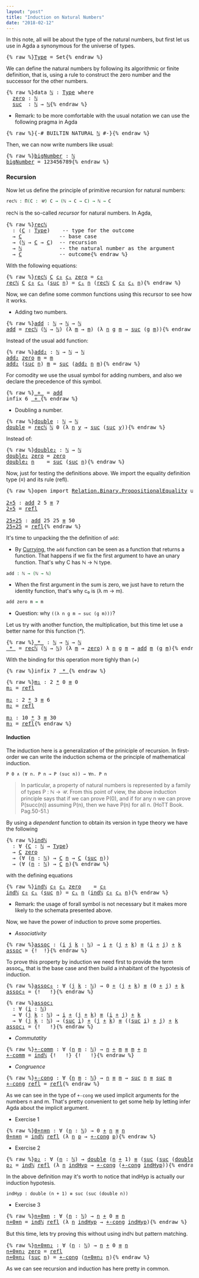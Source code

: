 ```yaml
---
layout: "post"
title: "Induction on Natural Numbers"
date: "2018-02-12"
---
```


In this note, all will be about the type of the natural numbers, but
first let us use in Agda a synonymous for the universe of types.

<pre class="Agda">{% raw %}<a id="Type" href="{% endraw %}{% link _posts/2018-02-12-induction-on-natural-numbers.md %}{% raw %}#Type" class="Function">Type</a> <a id="235" class="Symbol">=</a> <a id="237" class="PrimitiveType">Set</a>{% endraw %}</pre>

We can define the natural numbers by following its algorithmic or finite
definition, that is, using a rule to construct the zero number and the successor
for the other numbers.

<pre class="Agda">{% raw %}<a id="444" class="Keyword">data</a> <a id="ℕ" href="{% endraw %}{% link _posts/2018-02-12-induction-on-natural-numbers.md %}{% raw %}#%E2%84%95" class="Datatype">ℕ</a> <a id="451" class="Symbol">:</a> <a id="453" href="{% endraw %}{% link _posts/2018-02-12-induction-on-natural-numbers.md %}{% raw %}#Type" class="Function">Type</a> <a id="458" class="Keyword">where</a>
  <a id="ℕ.zero" href="{% endraw %}{% link _posts/2018-02-12-induction-on-natural-numbers.md %}{% raw %}#%E2%84%95.zero" class="InductiveConstructor">zero</a> <a id="471" class="Symbol">:</a> <a id="473" href="{% endraw %}{% link _posts/2018-02-12-induction-on-natural-numbers.md %}{% raw %}#%E2%84%95" class="Datatype">ℕ</a>
  <a id="ℕ.suc" href="{% endraw %}{% link _posts/2018-02-12-induction-on-natural-numbers.md %}{% raw %}#%E2%84%95.suc" class="InductiveConstructor">suc</a>  <a id="482" class="Symbol">:</a> <a id="484" href="{% endraw %}{% link _posts/2018-02-12-induction-on-natural-numbers.md %}{% raw %}#%E2%84%95" class="Datatype">ℕ</a> <a id="486" class="Symbol">→</a> <a id="488" href="{% endraw %}{% link _posts/2018-02-12-induction-on-natural-numbers.md %}{% raw %}#%E2%84%95" class="Datatype">ℕ</a>{% endraw %}</pre>

* Remark: to be more comfortable with the usual notation we can use the following
pragma in Agda

<pre class="Agda">{% raw %}<a id="613" class="Symbol">{-#</a> <a id="617" class="Keyword">BUILTIN</a> NATURAL <a id="633" href="{% endraw %}{% link _posts/2018-02-12-induction-on-natural-numbers.md %}{% raw %}#%E2%84%95" class="Datatype">ℕ</a> <a id="635" class="Symbol">#-}</a>{% endraw %}</pre>

Then, we can now write numbers like usual:

<pre class="Agda">{% raw %}<a id="bigNumber" href="{% endraw %}{% link _posts/2018-02-12-induction-on-natural-numbers.md %}{% raw %}#bigNumber" class="Function">bigNumber</a> <a id="718" class="Symbol">:</a> <a id="720" href="{% endraw %}{% link _posts/2018-02-12-induction-on-natural-numbers.md %}{% raw %}#%E2%84%95" class="Datatype">ℕ</a>
<a id="722" href="{% endraw %}{% link _posts/2018-02-12-induction-on-natural-numbers.md %}{% raw %}#bigNumber" class="Function">bigNumber</a> <a id="732" class="Symbol">=</a> <a id="734" class="Number">123456789</a>{% endraw %}</pre>

### Recursion

Now let us define the principle of primitive recursion for natural numbers:

```agda
recℕ : Π(C : 𝒰) C → (ℕ → C → C) → ℕ → C
```
recℕ is the so-called *recursor* for natural numbers. In Agda,

<pre class="Agda">{% raw %}<a id="recℕ" href="{% endraw %}{% link _posts/2018-02-12-induction-on-natural-numbers.md %}{% raw %}#rec%E2%84%95" class="Function">recℕ</a>
  <a id="984" class="Symbol">:</a> <a id="986" class="Symbol">(</a><a id="987" href="{% endraw %}{% link _posts/2018-02-12-induction-on-natural-numbers.md %}{% raw %}#987" class="Bound">C</a> <a id="989" class="Symbol">:</a> <a id="991" href="{% endraw %}{% link _posts/2018-02-12-induction-on-natural-numbers.md %}{% raw %}#Type" class="Function">Type</a><a id="995" class="Symbol">)</a>    <a id="1000" class="Comment">-- type for the outcome</a>
  <a id="1026" class="Symbol">→</a> <a id="1028" href="{% endraw %}{% link _posts/2018-02-12-induction-on-natural-numbers.md %}{% raw %}#987" class="Bound">C</a>            <a id="1041" class="Comment">-- base case</a>
  <a id="1056" class="Symbol">→</a> <a id="1058" class="Symbol">(</a><a id="1059" href="{% endraw %}{% link _posts/2018-02-12-induction-on-natural-numbers.md %}{% raw %}#%E2%84%95" class="Datatype">ℕ</a> <a id="1061" class="Symbol">→</a> <a id="1063" href="{% endraw %}{% link _posts/2018-02-12-induction-on-natural-numbers.md %}{% raw %}#987" class="Bound">C</a> <a id="1065" class="Symbol">→</a> <a id="1067" href="{% endraw %}{% link _posts/2018-02-12-induction-on-natural-numbers.md %}{% raw %}#987" class="Bound">C</a><a id="1068" class="Symbol">)</a>  <a id="1071" class="Comment">-- recursion</a>
  <a id="1086" class="Symbol">→</a> <a id="1088" href="{% endraw %}{% link _posts/2018-02-12-induction-on-natural-numbers.md %}{% raw %}#%E2%84%95" class="Datatype">ℕ</a>            <a id="1101" class="Comment">-- the natural number as the argument</a>
  <a id="1141" class="Symbol">→</a> <a id="1143" href="{% endraw %}{% link _posts/2018-02-12-induction-on-natural-numbers.md %}{% raw %}#987" class="Bound">C</a>            <a id="1156" class="Comment">-- outcome</a>{% endraw %}</pre>

With the following equations:

<pre class="Agda">{% raw %}<a id="1223" href="{% endraw %}{% link _posts/2018-02-12-induction-on-natural-numbers.md %}{% raw %}#rec%E2%84%95" class="Function">recℕ</a> <a id="1228" href="{% endraw %}{% link _posts/2018-02-12-induction-on-natural-numbers.md %}{% raw %}#1228" class="Bound">C</a> <a id="1230" href="{% endraw %}{% link _posts/2018-02-12-induction-on-natural-numbers.md %}{% raw %}#1230" class="Bound">c₀</a> <a id="1233" href="{% endraw %}{% link _posts/2018-02-12-induction-on-natural-numbers.md %}{% raw %}#1233" class="Bound">cₛ</a> <a id="1236" href="{% endraw %}{% link _posts/2018-02-12-induction-on-natural-numbers.md %}{% raw %}#%E2%84%95.zero" class="InductiveConstructor">zero</a> <a id="1241" class="Symbol">=</a> <a id="1243" href="{% endraw %}{% link _posts/2018-02-12-induction-on-natural-numbers.md %}{% raw %}#1230" class="Bound">c₀</a>
<a id="1246" href="{% endraw %}{% link _posts/2018-02-12-induction-on-natural-numbers.md %}{% raw %}#rec%E2%84%95" class="Function">recℕ</a> <a id="1251" href="{% endraw %}{% link _posts/2018-02-12-induction-on-natural-numbers.md %}{% raw %}#1251" class="Bound">C</a> <a id="1253" href="{% endraw %}{% link _posts/2018-02-12-induction-on-natural-numbers.md %}{% raw %}#1253" class="Bound">c₀</a> <a id="1256" href="{% endraw %}{% link _posts/2018-02-12-induction-on-natural-numbers.md %}{% raw %}#1256" class="Bound">cₛ</a> <a id="1259" class="Symbol">(</a><a id="1260" href="{% endraw %}{% link _posts/2018-02-12-induction-on-natural-numbers.md %}{% raw %}#%E2%84%95.suc" class="InductiveConstructor">suc</a> <a id="1264" href="{% endraw %}{% link _posts/2018-02-12-induction-on-natural-numbers.md %}{% raw %}#1264" class="Bound">n</a><a id="1265" class="Symbol">)</a> <a id="1267" class="Symbol">=</a> <a id="1269" href="{% endraw %}{% link _posts/2018-02-12-induction-on-natural-numbers.md %}{% raw %}#1256" class="Bound">cₛ</a> <a id="1272" href="{% endraw %}{% link _posts/2018-02-12-induction-on-natural-numbers.md %}{% raw %}#1264" class="Bound">n</a> <a id="1274" class="Symbol">(</a><a id="1275" href="{% endraw %}{% link _posts/2018-02-12-induction-on-natural-numbers.md %}{% raw %}#rec%E2%84%95" class="Function">recℕ</a> <a id="1280" href="{% endraw %}{% link _posts/2018-02-12-induction-on-natural-numbers.md %}{% raw %}#1251" class="Bound">C</a> <a id="1282" href="{% endraw %}{% link _posts/2018-02-12-induction-on-natural-numbers.md %}{% raw %}#1253" class="Bound">c₀</a> <a id="1285" href="{% endraw %}{% link _posts/2018-02-12-induction-on-natural-numbers.md %}{% raw %}#1256" class="Bound">cₛ</a> <a id="1288" href="{% endraw %}{% link _posts/2018-02-12-induction-on-natural-numbers.md %}{% raw %}#1264" class="Bound">n</a><a id="1289" class="Symbol">)</a>{% endraw %}</pre>

Now, we can define some common functions using this recursor to see how it works.

+ Adding two numbers.

<pre class="Agda">{% raw %}<a id="add" href="{% endraw %}{% link _posts/2018-02-12-induction-on-natural-numbers.md %}{% raw %}#add" class="Function">add</a> <a id="1426" class="Symbol">:</a> <a id="1428" href="{% endraw %}{% link _posts/2018-02-12-induction-on-natural-numbers.md %}{% raw %}#%E2%84%95" class="Datatype">ℕ</a> <a id="1430" class="Symbol">→</a> <a id="1432" href="{% endraw %}{% link _posts/2018-02-12-induction-on-natural-numbers.md %}{% raw %}#%E2%84%95" class="Datatype">ℕ</a> <a id="1434" class="Symbol">→</a> <a id="1436" href="{% endraw %}{% link _posts/2018-02-12-induction-on-natural-numbers.md %}{% raw %}#%E2%84%95" class="Datatype">ℕ</a>
<a id="1438" href="{% endraw %}{% link _posts/2018-02-12-induction-on-natural-numbers.md %}{% raw %}#add" class="Function">add</a> <a id="1442" class="Symbol">=</a> <a id="1444" href="{% endraw %}{% link _posts/2018-02-12-induction-on-natural-numbers.md %}{% raw %}#rec%E2%84%95" class="Function">recℕ</a> <a id="1449" class="Symbol">(</a><a id="1450" href="{% endraw %}{% link _posts/2018-02-12-induction-on-natural-numbers.md %}{% raw %}#%E2%84%95" class="Datatype">ℕ</a> <a id="1452" class="Symbol">→</a> <a id="1454" href="{% endraw %}{% link _posts/2018-02-12-induction-on-natural-numbers.md %}{% raw %}#%E2%84%95" class="Datatype">ℕ</a><a id="1455" class="Symbol">)</a> <a id="1457" class="Symbol">(λ</a> <a id="1460" href="{% endraw %}{% link _posts/2018-02-12-induction-on-natural-numbers.md %}{% raw %}#1460" class="Bound">m</a> <a id="1462" class="Symbol">→</a> <a id="1464" href="{% endraw %}{% link _posts/2018-02-12-induction-on-natural-numbers.md %}{% raw %}#1460" class="Bound">m</a><a id="1465" class="Symbol">)</a> <a id="1467" class="Symbol">(λ</a> <a id="1470" href="{% endraw %}{% link _posts/2018-02-12-induction-on-natural-numbers.md %}{% raw %}#1470" class="Bound">n</a> <a id="1472" href="{% endraw %}{% link _posts/2018-02-12-induction-on-natural-numbers.md %}{% raw %}#1472" class="Bound">g</a> <a id="1474" href="{% endraw %}{% link _posts/2018-02-12-induction-on-natural-numbers.md %}{% raw %}#1474" class="Bound">m</a> <a id="1476" class="Symbol">→</a> <a id="1478" href="{% endraw %}{% link _posts/2018-02-12-induction-on-natural-numbers.md %}{% raw %}#%E2%84%95.suc" class="InductiveConstructor">suc</a> <a id="1482" class="Symbol">(</a><a id="1483" href="{% endraw %}{% link _posts/2018-02-12-induction-on-natural-numbers.md %}{% raw %}#1472" class="Bound">g</a> <a id="1485" href="{% endraw %}{% link _posts/2018-02-12-induction-on-natural-numbers.md %}{% raw %}#1474" class="Bound">m</a><a id="1486" class="Symbol">))</a>{% endraw %}</pre>

Instead of the usual add function:

<pre class="Agda">{% raw %}<a id="add₂" href="{% endraw %}{% link _posts/2018-02-12-induction-on-natural-numbers.md %}{% raw %}#add%E2%82%82" class="Function">add₂</a> <a id="1555" class="Symbol">:</a> <a id="1557" href="{% endraw %}{% link _posts/2018-02-12-induction-on-natural-numbers.md %}{% raw %}#%E2%84%95" class="Datatype">ℕ</a> <a id="1559" class="Symbol">→</a> <a id="1561" href="{% endraw %}{% link _posts/2018-02-12-induction-on-natural-numbers.md %}{% raw %}#%E2%84%95" class="Datatype">ℕ</a> <a id="1563" class="Symbol">→</a> <a id="1565" href="{% endraw %}{% link _posts/2018-02-12-induction-on-natural-numbers.md %}{% raw %}#%E2%84%95" class="Datatype">ℕ</a>
<a id="1567" href="{% endraw %}{% link _posts/2018-02-12-induction-on-natural-numbers.md %}{% raw %}#add%E2%82%82" class="Function">add₂</a> <a id="1572" href="{% endraw %}{% link _posts/2018-02-12-induction-on-natural-numbers.md %}{% raw %}#%E2%84%95.zero" class="InductiveConstructor">zero</a> <a id="1577" href="{% endraw %}{% link _posts/2018-02-12-induction-on-natural-numbers.md %}{% raw %}#1577" class="Bound">m</a> <a id="1579" class="Symbol">=</a> <a id="1581" href="{% endraw %}{% link _posts/2018-02-12-induction-on-natural-numbers.md %}{% raw %}#1577" class="Bound">m</a>
<a id="1583" href="{% endraw %}{% link _posts/2018-02-12-induction-on-natural-numbers.md %}{% raw %}#add%E2%82%82" class="Function">add₂</a> <a id="1588" class="Symbol">(</a><a id="1589" href="{% endraw %}{% link _posts/2018-02-12-induction-on-natural-numbers.md %}{% raw %}#%E2%84%95.suc" class="InductiveConstructor">suc</a> <a id="1593" href="{% endraw %}{% link _posts/2018-02-12-induction-on-natural-numbers.md %}{% raw %}#1593" class="Bound">n</a><a id="1594" class="Symbol">)</a> <a id="1596" href="{% endraw %}{% link _posts/2018-02-12-induction-on-natural-numbers.md %}{% raw %}#1596" class="Bound">m</a> <a id="1598" class="Symbol">=</a> <a id="1600" href="{% endraw %}{% link _posts/2018-02-12-induction-on-natural-numbers.md %}{% raw %}#%E2%84%95.suc" class="InductiveConstructor">suc</a> <a id="1604" class="Symbol">(</a><a id="1605" href="{% endraw %}{% link _posts/2018-02-12-induction-on-natural-numbers.md %}{% raw %}#add%E2%82%82" class="Function">add₂</a> <a id="1610" href="{% endraw %}{% link _posts/2018-02-12-induction-on-natural-numbers.md %}{% raw %}#1593" class="Bound">n</a> <a id="1612" href="{% endraw %}{% link _posts/2018-02-12-induction-on-natural-numbers.md %}{% raw %}#1596" class="Bound">m</a><a id="1613" class="Symbol">)</a>{% endraw %}</pre>

For comodity we use the usual symbol for adding numbers,
and also we declare the precedence of this symbol.

<pre class="Agda">{% raw %}<a id="_+_" href="{% endraw %}{% link _posts/2018-02-12-induction-on-natural-numbers.md %}{% raw %}#_%2B_" class="Function Operator">_+_</a> <a id="1753" class="Symbol">=</a> <a id="1755" href="{% endraw %}{% link _posts/2018-02-12-induction-on-natural-numbers.md %}{% raw %}#add" class="Function">add</a>
<a id="1759" class="Keyword">infix</a> <a id="1765" class="Number">6</a> <a id="1767" href="{% endraw %}{% link _posts/2018-02-12-induction-on-natural-numbers.md %}{% raw %}#_%2B_" class="Function Operator">_+_</a>{% endraw %}</pre>

+ Doubling a number.

<pre class="Agda">{% raw %}<a id="double" href="{% endraw %}{% link _posts/2018-02-12-induction-on-natural-numbers.md %}{% raw %}#double" class="Function">double</a> <a id="1825" class="Symbol">:</a> <a id="1827" href="{% endraw %}{% link _posts/2018-02-12-induction-on-natural-numbers.md %}{% raw %}#%E2%84%95" class="Datatype">ℕ</a> <a id="1829" class="Symbol">→</a> <a id="1831" href="{% endraw %}{% link _posts/2018-02-12-induction-on-natural-numbers.md %}{% raw %}#%E2%84%95" class="Datatype">ℕ</a>
<a id="1833" href="{% endraw %}{% link _posts/2018-02-12-induction-on-natural-numbers.md %}{% raw %}#double" class="Function">double</a> <a id="1840" class="Symbol">=</a> <a id="1842" href="{% endraw %}{% link _posts/2018-02-12-induction-on-natural-numbers.md %}{% raw %}#rec%E2%84%95" class="Function">recℕ</a> <a id="1847" href="{% endraw %}{% link _posts/2018-02-12-induction-on-natural-numbers.md %}{% raw %}#%E2%84%95" class="Datatype">ℕ</a> <a id="1849" class="Number">0</a> <a id="1851" class="Symbol">(λ</a> <a id="1854" href="{% endraw %}{% link _posts/2018-02-12-induction-on-natural-numbers.md %}{% raw %}#1854" class="Bound">n</a> <a id="1856" href="{% endraw %}{% link _posts/2018-02-12-induction-on-natural-numbers.md %}{% raw %}#1856" class="Bound">y</a> <a id="1858" class="Symbol">→</a> <a id="1860" href="{% endraw %}{% link _posts/2018-02-12-induction-on-natural-numbers.md %}{% raw %}#%E2%84%95.suc" class="InductiveConstructor">suc</a> <a id="1864" class="Symbol">(</a><a id="1865" href="{% endraw %}{% link _posts/2018-02-12-induction-on-natural-numbers.md %}{% raw %}#%E2%84%95.suc" class="InductiveConstructor">suc</a> <a id="1869" href="{% endraw %}{% link _posts/2018-02-12-induction-on-natural-numbers.md %}{% raw %}#1856" class="Bound">y</a><a id="1870" class="Symbol">))</a>{% endraw %}</pre>

Instead of:

<pre class="Agda">{% raw %}<a id="double₂" href="{% endraw %}{% link _posts/2018-02-12-induction-on-natural-numbers.md %}{% raw %}#double%E2%82%82" class="Function">double₂</a> <a id="1919" class="Symbol">:</a> <a id="1921" href="{% endraw %}{% link _posts/2018-02-12-induction-on-natural-numbers.md %}{% raw %}#%E2%84%95" class="Datatype">ℕ</a> <a id="1923" class="Symbol">→</a> <a id="1925" href="{% endraw %}{% link _posts/2018-02-12-induction-on-natural-numbers.md %}{% raw %}#%E2%84%95" class="Datatype">ℕ</a>
<a id="1927" href="{% endraw %}{% link _posts/2018-02-12-induction-on-natural-numbers.md %}{% raw %}#double%E2%82%82" class="Function">double₂</a> <a id="1935" href="{% endraw %}{% link _posts/2018-02-12-induction-on-natural-numbers.md %}{% raw %}#%E2%84%95.zero" class="InductiveConstructor">zero</a> <a id="1940" class="Symbol">=</a> <a id="1942" href="{% endraw %}{% link _posts/2018-02-12-induction-on-natural-numbers.md %}{% raw %}#%E2%84%95.zero" class="InductiveConstructor">zero</a>
<a id="1947" href="{% endraw %}{% link _posts/2018-02-12-induction-on-natural-numbers.md %}{% raw %}#double%E2%82%82" class="CatchallClause Function">double₂</a><a id="1954" class="CatchallClause"> </a><a id="1955" href="{% endraw %}{% link _posts/2018-02-12-induction-on-natural-numbers.md %}{% raw %}#1955" class="CatchallClause Bound">n</a>    <a id="1960" class="Symbol">=</a> <a id="1962" href="{% endraw %}{% link _posts/2018-02-12-induction-on-natural-numbers.md %}{% raw %}#%E2%84%95.suc" class="InductiveConstructor">suc</a> <a id="1966" class="Symbol">(</a><a id="1967" href="{% endraw %}{% link _posts/2018-02-12-induction-on-natural-numbers.md %}{% raw %}#%E2%84%95.suc" class="InductiveConstructor">suc</a> <a id="1971" href="{% endraw %}{% link _posts/2018-02-12-induction-on-natural-numbers.md %}{% raw %}#1955" class="Bound">n</a><a id="1972" class="Symbol">)</a>{% endraw %}</pre>

Now, just for testing the definitions above. We import the equality definition
type (_≡_) and its rule (refl).

<pre class="Agda">{% raw %}<a id="2111" class="Keyword">open</a> <a id="2116" class="Keyword">import</a> <a id="2123" href="https://agda.github.io/agda-stdlib/Relation.Binary.PropositionalEquality.html" class="Module">Relation.Binary.PropositionalEquality</a> <a id="2161" class="Keyword">using</a> <a id="2167" class="Symbol">(</a><a id="2168" href="https://agda.github.io/agda-stdlib/Agda.Builtin.Equality.html#_%E2%89%A1_.refl" class="InductiveConstructor">refl</a><a id="2172" class="Symbol">;</a> <a id="2174" href="https://agda.github.io/agda-stdlib/Agda.Builtin.Equality.html#_%E2%89%A1_" class="Datatype Operator">_≡_</a><a id="2177" class="Symbol">)</a>

<a id="2+5" href="{% endraw %}{% link _posts/2018-02-12-induction-on-natural-numbers.md %}{% raw %}#2%2B5" class="Function">2+5</a> <a id="2184" class="Symbol">:</a> <a id="2186" href="{% endraw %}{% link _posts/2018-02-12-induction-on-natural-numbers.md %}{% raw %}#add" class="Function">add</a> <a id="2190" class="Number">2</a> <a id="2192" class="Number">5</a> <a id="2194" href="https://agda.github.io/agda-stdlib/Agda.Builtin.Equality.html#_%E2%89%A1_" class="Datatype Operator">≡</a> <a id="2196" class="Number">7</a>
<a id="2198" href="{% endraw %}{% link _posts/2018-02-12-induction-on-natural-numbers.md %}{% raw %}#2%2B5" class="Function">2+5</a> <a id="2202" class="Symbol">=</a> <a id="2204" href="https://agda.github.io/agda-stdlib/Agda.Builtin.Equality.html#_%E2%89%A1_.refl" class="InductiveConstructor">refl</a>

<a id="25+25" href="{% endraw %}{% link _posts/2018-02-12-induction-on-natural-numbers.md %}{% raw %}#25%2B25" class="Function">25+25</a> <a id="2216" class="Symbol">:</a> <a id="2218" href="{% endraw %}{% link _posts/2018-02-12-induction-on-natural-numbers.md %}{% raw %}#add" class="Function">add</a> <a id="2222" class="Number">25</a> <a id="2225" class="Number">25</a> <a id="2228" href="https://agda.github.io/agda-stdlib/Agda.Builtin.Equality.html#_%E2%89%A1_" class="Datatype Operator">≡</a> <a id="2230" class="Number">50</a>
<a id="2233" href="{% endraw %}{% link _posts/2018-02-12-induction-on-natural-numbers.md %}{% raw %}#25%2B25" class="Function">25+25</a> <a id="2239" class="Symbol">=</a> <a id="2241" href="https://agda.github.io/agda-stdlib/Agda.Builtin.Equality.html#_%E2%89%A1_.refl" class="InductiveConstructor">refl</a>{% endraw %}</pre>

It's time to unpacking the the definition of `add`:

  + By [Currying](https://en.wikipedia.org/wiki/Currying), the `add`
  function can be seen as a function that returns a function. That happens if we
  fix the first argument to have an unary function. That's why C  has ℕ → ℕ type.

  ```agda
  add : ℕ → (ℕ → ℕ)
  ```

  + When the first argument in the sum is zero, we just have to return the
  identity function, that's why c₀ is (λ m → m).

  ```agda
  add zero m = m
  ```

  + Question: why `((λ n g m → suc (g m)))`?

Let us try with another function, the multiplication, but this time
let use a better name for this function (_*_).

<pre class="Agda">{% raw %}<a id="_*_" href="{% endraw %}{% link _posts/2018-02-12-induction-on-natural-numbers.md %}{% raw %}#_%2A_" class="Function Operator">_*_</a> <a id="2919" class="Symbol">:</a> <a id="2921" href="{% endraw %}{% link _posts/2018-02-12-induction-on-natural-numbers.md %}{% raw %}#%E2%84%95" class="Datatype">ℕ</a> <a id="2923" class="Symbol">→</a> <a id="2925" href="{% endraw %}{% link _posts/2018-02-12-induction-on-natural-numbers.md %}{% raw %}#%E2%84%95" class="Datatype">ℕ</a> <a id="2927" class="Symbol">→</a> <a id="2929" href="{% endraw %}{% link _posts/2018-02-12-induction-on-natural-numbers.md %}{% raw %}#%E2%84%95" class="Datatype">ℕ</a>
<a id="2931" href="{% endraw %}{% link _posts/2018-02-12-induction-on-natural-numbers.md %}{% raw %}#_%2A_" class="Function Operator">_*_</a> <a id="2935" class="Symbol">=</a> <a id="2937" href="{% endraw %}{% link _posts/2018-02-12-induction-on-natural-numbers.md %}{% raw %}#rec%E2%84%95" class="Function">recℕ</a> <a id="2942" class="Symbol">(</a><a id="2943" href="{% endraw %}{% link _posts/2018-02-12-induction-on-natural-numbers.md %}{% raw %}#%E2%84%95" class="Datatype">ℕ</a> <a id="2945" class="Symbol">→</a> <a id="2947" href="{% endraw %}{% link _posts/2018-02-12-induction-on-natural-numbers.md %}{% raw %}#%E2%84%95" class="Datatype">ℕ</a><a id="2948" class="Symbol">)</a> <a id="2950" class="Symbol">(λ</a> <a id="2953" href="{% endraw %}{% link _posts/2018-02-12-induction-on-natural-numbers.md %}{% raw %}#2953" class="Bound">m</a> <a id="2955" class="Symbol">→</a> <a id="2957" href="{% endraw %}{% link _posts/2018-02-12-induction-on-natural-numbers.md %}{% raw %}#%E2%84%95.zero" class="InductiveConstructor">zero</a><a id="2961" class="Symbol">)</a> <a id="2963" class="Symbol">λ</a> <a id="2965" href="{% endraw %}{% link _posts/2018-02-12-induction-on-natural-numbers.md %}{% raw %}#2965" class="Bound">n</a> <a id="2967" href="{% endraw %}{% link _posts/2018-02-12-induction-on-natural-numbers.md %}{% raw %}#2967" class="Bound">g</a> <a id="2969" href="{% endraw %}{% link _posts/2018-02-12-induction-on-natural-numbers.md %}{% raw %}#2969" class="Bound">m</a> <a id="2971" class="Symbol">→</a> <a id="2973" href="{% endraw %}{% link _posts/2018-02-12-induction-on-natural-numbers.md %}{% raw %}#add" class="Function">add</a> <a id="2977" href="{% endraw %}{% link _posts/2018-02-12-induction-on-natural-numbers.md %}{% raw %}#2969" class="Bound">m</a> <a id="2979" class="Symbol">(</a><a id="2980" href="{% endraw %}{% link _posts/2018-02-12-induction-on-natural-numbers.md %}{% raw %}#2967" class="Bound">g</a> <a id="2982" href="{% endraw %}{% link _posts/2018-02-12-induction-on-natural-numbers.md %}{% raw %}#2969" class="Bound">m</a><a id="2983" class="Symbol">)</a>{% endraw %}</pre>

With the binding for this operation more tighly than (_+_)

<pre class="Agda">{% raw %}<a id="3070" class="Keyword">infix</a> <a id="3076" class="Number">7</a> <a id="3078" href="{% endraw %}{% link _posts/2018-02-12-induction-on-natural-numbers.md %}{% raw %}#_%2A_" class="Function Operator">_*_</a>{% endraw %}</pre>

<pre class="Agda">{% raw %}<a id="m₁" href="{% endraw %}{% link _posts/2018-02-12-induction-on-natural-numbers.md %}{% raw %}#m%E2%82%81" class="Function">m₁</a> <a id="3110" class="Symbol">:</a> <a id="3112" class="Number">2</a> <a id="3114" href="{% endraw %}{% link _posts/2018-02-12-induction-on-natural-numbers.md %}{% raw %}#_%2A_" class="Function Operator">*</a> <a id="3116" class="Number">0</a> <a id="3118" href="https://agda.github.io/agda-stdlib/Agda.Builtin.Equality.html#_%E2%89%A1_" class="Datatype Operator">≡</a> <a id="3120" class="Number">0</a>
<a id="3122" href="{% endraw %}{% link _posts/2018-02-12-induction-on-natural-numbers.md %}{% raw %}#m%E2%82%81" class="Function">m₁</a> <a id="3125" class="Symbol">=</a> <a id="3127" href="https://agda.github.io/agda-stdlib/Agda.Builtin.Equality.html#_%E2%89%A1_.refl" class="InductiveConstructor">refl</a>

<a id="m₂" href="{% endraw %}{% link _posts/2018-02-12-induction-on-natural-numbers.md %}{% raw %}#m%E2%82%82" class="Function">m₂</a> <a id="3136" class="Symbol">:</a> <a id="3138" class="Number">2</a> <a id="3140" href="{% endraw %}{% link _posts/2018-02-12-induction-on-natural-numbers.md %}{% raw %}#_%2A_" class="Function Operator">*</a> <a id="3142" class="Number">3</a> <a id="3144" href="https://agda.github.io/agda-stdlib/Agda.Builtin.Equality.html#_%E2%89%A1_" class="Datatype Operator">≡</a> <a id="3146" class="Number">6</a>
<a id="3148" href="{% endraw %}{% link _posts/2018-02-12-induction-on-natural-numbers.md %}{% raw %}#m%E2%82%82" class="Function">m₂</a> <a id="3151" class="Symbol">=</a> <a id="3153" href="https://agda.github.io/agda-stdlib/Agda.Builtin.Equality.html#_%E2%89%A1_.refl" class="InductiveConstructor">refl</a>

<a id="m₃" href="{% endraw %}{% link _posts/2018-02-12-induction-on-natural-numbers.md %}{% raw %}#m%E2%82%83" class="Function">m₃</a> <a id="3162" class="Symbol">:</a> <a id="3164" class="Number">10</a> <a id="3167" href="{% endraw %}{% link _posts/2018-02-12-induction-on-natural-numbers.md %}{% raw %}#_%2A_" class="Function Operator">*</a> <a id="3169" class="Number">3</a> <a id="3171" href="https://agda.github.io/agda-stdlib/Agda.Builtin.Equality.html#_%E2%89%A1_" class="Datatype Operator">≡</a> <a id="3173" class="Number">30</a>
<a id="3176" href="{% endraw %}{% link _posts/2018-02-12-induction-on-natural-numbers.md %}{% raw %}#m%E2%82%83" class="Function">m₃</a> <a id="3179" class="Symbol">=</a> <a id="3181" href="https://agda.github.io/agda-stdlib/Agda.Builtin.Equality.html#_%E2%89%A1_.refl" class="InductiveConstructor">refl</a>{% endraw %}</pre>

#### Induction

The induction here is a generalization of the priniciple of recursion. In
first-order we can write the induction schema or the principle of mathematical
induction.

```
P 0 ∧ (∀ n. P n → P (suc n)) → ∀n. P n
```

  > In particular, a property of natural numbers is represented by a family of
  types P : ℕ → 𝒰. From this point of view, the above induction principle says
  that if we can prove P(0), and if for any n we can prove P(succ(n)) assuming
  P(n), then we have P(n) for all n. (HoTT Book. Pag.50-51.)

By using a *dependent* function to obtain its version in type theory we have the
following

<pre class="Agda">{% raw %}<a id="indℕ" href="{% endraw %}{% link _posts/2018-02-12-induction-on-natural-numbers.md %}{% raw %}#ind%E2%84%95" class="Function">indℕ</a>
  <a id="3838" class="Symbol">:</a> <a id="3840" class="Symbol">∀</a> <a id="3842" class="Symbol">{</a><a id="3843" href="{% endraw %}{% link _posts/2018-02-12-induction-on-natural-numbers.md %}{% raw %}#3843" class="Bound">C</a> <a id="3845" class="Symbol">:</a> <a id="3847" href="{% endraw %}{% link _posts/2018-02-12-induction-on-natural-numbers.md %}{% raw %}#%E2%84%95" class="Datatype">ℕ</a> <a id="3849" class="Symbol">→</a> <a id="3851" href="{% endraw %}{% link _posts/2018-02-12-induction-on-natural-numbers.md %}{% raw %}#Type" class="Function">Type</a><a id="3855" class="Symbol">}</a>
  <a id="3859" class="Symbol">→</a> <a id="3861" href="{% endraw %}{% link _posts/2018-02-12-induction-on-natural-numbers.md %}{% raw %}#3843" class="Bound">C</a> <a id="3863" href="{% endraw %}{% link _posts/2018-02-12-induction-on-natural-numbers.md %}{% raw %}#%E2%84%95.zero" class="InductiveConstructor">zero</a>
  <a id="3870" class="Symbol">→</a> <a id="3872" class="Symbol">(∀</a> <a id="3875" class="Symbol">(</a><a id="3876" href="{% endraw %}{% link _posts/2018-02-12-induction-on-natural-numbers.md %}{% raw %}#3876" class="Bound">n</a> <a id="3878" class="Symbol">:</a> <a id="3880" href="{% endraw %}{% link _posts/2018-02-12-induction-on-natural-numbers.md %}{% raw %}#%E2%84%95" class="Datatype">ℕ</a><a id="3881" class="Symbol">)</a> <a id="3883" class="Symbol">→</a> <a id="3885" href="{% endraw %}{% link _posts/2018-02-12-induction-on-natural-numbers.md %}{% raw %}#3843" class="Bound">C</a> <a id="3887" href="{% endraw %}{% link _posts/2018-02-12-induction-on-natural-numbers.md %}{% raw %}#3876" class="Bound">n</a> <a id="3889" class="Symbol">→</a> <a id="3891" href="{% endraw %}{% link _posts/2018-02-12-induction-on-natural-numbers.md %}{% raw %}#3843" class="Bound">C</a> <a id="3893" class="Symbol">(</a><a id="3894" href="{% endraw %}{% link _posts/2018-02-12-induction-on-natural-numbers.md %}{% raw %}#%E2%84%95.suc" class="InductiveConstructor">suc</a> <a id="3898" href="{% endraw %}{% link _posts/2018-02-12-induction-on-natural-numbers.md %}{% raw %}#3876" class="Bound">n</a><a id="3899" class="Symbol">))</a>
  <a id="3904" class="Symbol">→</a> <a id="3906" class="Symbol">(∀</a> <a id="3909" class="Symbol">(</a><a id="3910" href="{% endraw %}{% link _posts/2018-02-12-induction-on-natural-numbers.md %}{% raw %}#3910" class="Bound">n</a> <a id="3912" class="Symbol">:</a> <a id="3914" href="{% endraw %}{% link _posts/2018-02-12-induction-on-natural-numbers.md %}{% raw %}#%E2%84%95" class="Datatype">ℕ</a><a id="3915" class="Symbol">)</a> <a id="3917" class="Symbol">→</a> <a id="3919" href="{% endraw %}{% link _posts/2018-02-12-induction-on-natural-numbers.md %}{% raw %}#3843" class="Bound">C</a> <a id="3921" href="{% endraw %}{% link _posts/2018-02-12-induction-on-natural-numbers.md %}{% raw %}#3910" class="Bound">n</a><a id="3922" class="Symbol">)</a>{% endraw %}</pre>

with the defining equations

<pre class="Agda">{% raw %}<a id="3978" href="{% endraw %}{% link _posts/2018-02-12-induction-on-natural-numbers.md %}{% raw %}#ind%E2%84%95" class="Function">indℕ</a> <a id="3983" href="{% endraw %}{% link _posts/2018-02-12-induction-on-natural-numbers.md %}{% raw %}#3983" class="Bound">c₀</a> <a id="3986" href="{% endraw %}{% link _posts/2018-02-12-induction-on-natural-numbers.md %}{% raw %}#3986" class="Bound">cₛ</a> <a id="3989" href="{% endraw %}{% link _posts/2018-02-12-induction-on-natural-numbers.md %}{% raw %}#%E2%84%95.zero" class="InductiveConstructor">zero</a>    <a id="3997" class="Symbol">=</a> <a id="3999" href="{% endraw %}{% link _posts/2018-02-12-induction-on-natural-numbers.md %}{% raw %}#3983" class="Bound">c₀</a>
<a id="4002" href="{% endraw %}{% link _posts/2018-02-12-induction-on-natural-numbers.md %}{% raw %}#ind%E2%84%95" class="Function">indℕ</a> <a id="4007" href="{% endraw %}{% link _posts/2018-02-12-induction-on-natural-numbers.md %}{% raw %}#4007" class="Bound">c₀</a> <a id="4010" href="{% endraw %}{% link _posts/2018-02-12-induction-on-natural-numbers.md %}{% raw %}#4010" class="Bound">cₛ</a> <a id="4013" class="Symbol">(</a><a id="4014" href="{% endraw %}{% link _posts/2018-02-12-induction-on-natural-numbers.md %}{% raw %}#%E2%84%95.suc" class="InductiveConstructor">suc</a> <a id="4018" href="{% endraw %}{% link _posts/2018-02-12-induction-on-natural-numbers.md %}{% raw %}#4018" class="Bound">n</a><a id="4019" class="Symbol">)</a> <a id="4021" class="Symbol">=</a> <a id="4023" href="{% endraw %}{% link _posts/2018-02-12-induction-on-natural-numbers.md %}{% raw %}#4010" class="Bound">cₛ</a> <a id="4026" href="{% endraw %}{% link _posts/2018-02-12-induction-on-natural-numbers.md %}{% raw %}#4018" class="Bound">n</a> <a id="4028" class="Symbol">(</a><a id="4029" href="{% endraw %}{% link _posts/2018-02-12-induction-on-natural-numbers.md %}{% raw %}#ind%E2%84%95" class="Function">indℕ</a> <a id="4034" href="{% endraw %}{% link _posts/2018-02-12-induction-on-natural-numbers.md %}{% raw %}#4007" class="Bound">c₀</a> <a id="4037" href="{% endraw %}{% link _posts/2018-02-12-induction-on-natural-numbers.md %}{% raw %}#4010" class="Bound">cₛ</a> <a id="4040" href="{% endraw %}{% link _posts/2018-02-12-induction-on-natural-numbers.md %}{% raw %}#4018" class="Bound">n</a><a id="4041" class="Symbol">)</a>{% endraw %}</pre>

* Remark: the usage of forall symbol is not necessary but it makes more
likely to the schemata presented above.

Now, we have the power of induction to prove some properties.

+ *Associativity*

<pre class="Agda">{% raw %}<a id="assoc" href="{% endraw %}{% link _posts/2018-02-12-induction-on-natural-numbers.md %}{% raw %}#assoc" class="Function">assoc</a> <a id="4269" class="Symbol">:</a> <a id="4271" class="Symbol">(</a><a id="4272" href="{% endraw %}{% link _posts/2018-02-12-induction-on-natural-numbers.md %}{% raw %}#4272" class="Bound">i</a> <a id="4274" href="{% endraw %}{% link _posts/2018-02-12-induction-on-natural-numbers.md %}{% raw %}#4274" class="Bound">j</a> <a id="4276" href="{% endraw %}{% link _posts/2018-02-12-induction-on-natural-numbers.md %}{% raw %}#4276" class="Bound">k</a> <a id="4278" class="Symbol">:</a> <a id="4280" href="{% endraw %}{% link _posts/2018-02-12-induction-on-natural-numbers.md %}{% raw %}#%E2%84%95" class="Datatype">ℕ</a><a id="4281" class="Symbol">)</a> <a id="4283" class="Symbol">→</a> <a id="4285" href="{% endraw %}{% link _posts/2018-02-12-induction-on-natural-numbers.md %}{% raw %}#4272" class="Bound">i</a> <a id="4287" href="{% endraw %}{% link _posts/2018-02-12-induction-on-natural-numbers.md %}{% raw %}#_%2B_" class="Function Operator">+</a> <a id="4289" class="Symbol">(</a><a id="4290" href="{% endraw %}{% link _posts/2018-02-12-induction-on-natural-numbers.md %}{% raw %}#4274" class="Bound">j</a> <a id="4292" href="{% endraw %}{% link _posts/2018-02-12-induction-on-natural-numbers.md %}{% raw %}#_%2B_" class="Function Operator">+</a> <a id="4294" href="{% endraw %}{% link _posts/2018-02-12-induction-on-natural-numbers.md %}{% raw %}#4276" class="Bound">k</a><a id="4295" class="Symbol">)</a> <a id="4297" href="https://agda.github.io/agda-stdlib/Agda.Builtin.Equality.html#_%E2%89%A1_" class="Datatype Operator">≡</a> <a id="4299" class="Symbol">(</a><a id="4300" href="{% endraw %}{% link _posts/2018-02-12-induction-on-natural-numbers.md %}{% raw %}#4272" class="Bound">i</a> <a id="4302" href="{% endraw %}{% link _posts/2018-02-12-induction-on-natural-numbers.md %}{% raw %}#_%2B_" class="Function Operator">+</a> <a id="4304" href="{% endraw %}{% link _posts/2018-02-12-induction-on-natural-numbers.md %}{% raw %}#4274" class="Bound">j</a><a id="4305" class="Symbol">)</a> <a id="4307" href="{% endraw %}{% link _posts/2018-02-12-induction-on-natural-numbers.md %}{% raw %}#_%2B_" class="Function Operator">+</a> <a id="4309" href="{% endraw %}{% link _posts/2018-02-12-induction-on-natural-numbers.md %}{% raw %}#4276" class="Bound">k</a>
<a id="4311" href="{% endraw %}{% link _posts/2018-02-12-induction-on-natural-numbers.md %}{% raw %}#assoc" class="Function">assoc</a> <a id="4317" class="Symbol">=</a> <a id="4319" class="Symbol">{!  !}</a>{% endraw %}</pre>

To prove this property by induction we need first to provide the term assoc₀, that
is the base case and then build a inhabitant of the hypotesis of induction.

<pre class="Agda">{% raw %}<a id="assoc₀" href="{% endraw %}{% link _posts/2018-02-12-induction-on-natural-numbers.md %}{% raw %}#assoc%E2%82%80" class="Function">assoc₀</a> <a id="4518" class="Symbol">:</a> <a id="4520" class="Symbol">∀</a> <a id="4522" class="Symbol">(</a><a id="4523" href="{% endraw %}{% link _posts/2018-02-12-induction-on-natural-numbers.md %}{% raw %}#4523" class="Bound">j</a> <a id="4525" href="{% endraw %}{% link _posts/2018-02-12-induction-on-natural-numbers.md %}{% raw %}#4525" class="Bound">k</a> <a id="4527" class="Symbol">:</a> <a id="4529" href="{% endraw %}{% link _posts/2018-02-12-induction-on-natural-numbers.md %}{% raw %}#%E2%84%95" class="Datatype">ℕ</a><a id="4530" class="Symbol">)</a> <a id="4532" class="Symbol">→</a> <a id="4534" class="Number">0</a> <a id="4536" href="{% endraw %}{% link _posts/2018-02-12-induction-on-natural-numbers.md %}{% raw %}#_%2B_" class="Function Operator">+</a> <a id="4538" class="Symbol">(</a><a id="4539" href="{% endraw %}{% link _posts/2018-02-12-induction-on-natural-numbers.md %}{% raw %}#4523" class="Bound">j</a> <a id="4541" href="{% endraw %}{% link _posts/2018-02-12-induction-on-natural-numbers.md %}{% raw %}#_%2B_" class="Function Operator">+</a> <a id="4543" href="{% endraw %}{% link _posts/2018-02-12-induction-on-natural-numbers.md %}{% raw %}#4525" class="Bound">k</a><a id="4544" class="Symbol">)</a> <a id="4546" href="https://agda.github.io/agda-stdlib/Agda.Builtin.Equality.html#_%E2%89%A1_" class="Datatype Operator">≡</a> <a id="4548" class="Symbol">(</a><a id="4549" class="Number">0</a> <a id="4551" href="{% endraw %}{% link _posts/2018-02-12-induction-on-natural-numbers.md %}{% raw %}#_%2B_" class="Function Operator">+</a> <a id="4553" href="{% endraw %}{% link _posts/2018-02-12-induction-on-natural-numbers.md %}{% raw %}#4523" class="Bound">j</a><a id="4554" class="Symbol">)</a> <a id="4556" href="{% endraw %}{% link _posts/2018-02-12-induction-on-natural-numbers.md %}{% raw %}#_%2B_" class="Function Operator">+</a> <a id="4558" href="{% endraw %}{% link _posts/2018-02-12-induction-on-natural-numbers.md %}{% raw %}#4525" class="Bound">k</a>
<a id="4560" href="{% endraw %}{% link _posts/2018-02-12-induction-on-natural-numbers.md %}{% raw %}#assoc%E2%82%80" class="Function">assoc₀</a> <a id="4567" class="Symbol">=</a> <a id="4569" class="Symbol">{!   !}</a>{% endraw %}</pre>

<pre class="Agda">{% raw %}<a id="assoc₁" href="{% endraw %}{% link _posts/2018-02-12-induction-on-natural-numbers.md %}{% raw %}#assoc%E2%82%81" class="Function">assoc₁</a>
  <a id="4611" class="Symbol">:</a> <a id="4613" class="Symbol">∀</a> <a id="4615" class="Symbol">(</a><a id="4616" href="{% endraw %}{% link _posts/2018-02-12-induction-on-natural-numbers.md %}{% raw %}#4616" class="Bound">i</a> <a id="4618" class="Symbol">:</a> <a id="4620" href="{% endraw %}{% link _posts/2018-02-12-induction-on-natural-numbers.md %}{% raw %}#%E2%84%95" class="Datatype">ℕ</a><a id="4621" class="Symbol">)</a>
  <a id="4625" class="Symbol">→</a> <a id="4627" class="Symbol">∀</a> <a id="4629" class="Symbol">(</a><a id="4630" href="{% endraw %}{% link _posts/2018-02-12-induction-on-natural-numbers.md %}{% raw %}#4630" class="Bound">j</a> <a id="4632" href="{% endraw %}{% link _posts/2018-02-12-induction-on-natural-numbers.md %}{% raw %}#4632" class="Bound">k</a> <a id="4634" class="Symbol">:</a> <a id="4636" href="{% endraw %}{% link _posts/2018-02-12-induction-on-natural-numbers.md %}{% raw %}#%E2%84%95" class="Datatype">ℕ</a><a id="4637" class="Symbol">)</a> <a id="4639" class="Symbol">→</a> <a id="4641" href="{% endraw %}{% link _posts/2018-02-12-induction-on-natural-numbers.md %}{% raw %}#4616" class="Bound">i</a> <a id="4643" href="{% endraw %}{% link _posts/2018-02-12-induction-on-natural-numbers.md %}{% raw %}#_%2B_" class="Function Operator">+</a> <a id="4645" class="Symbol">(</a><a id="4646" href="{% endraw %}{% link _posts/2018-02-12-induction-on-natural-numbers.md %}{% raw %}#4630" class="Bound">j</a> <a id="4648" href="{% endraw %}{% link _posts/2018-02-12-induction-on-natural-numbers.md %}{% raw %}#_%2B_" class="Function Operator">+</a> <a id="4650" href="{% endraw %}{% link _posts/2018-02-12-induction-on-natural-numbers.md %}{% raw %}#4632" class="Bound">k</a><a id="4651" class="Symbol">)</a> <a id="4653" href="https://agda.github.io/agda-stdlib/Agda.Builtin.Equality.html#_%E2%89%A1_" class="Datatype Operator">≡</a> <a id="4655" class="Symbol">(</a><a id="4656" href="{% endraw %}{% link _posts/2018-02-12-induction-on-natural-numbers.md %}{% raw %}#4616" class="Bound">i</a> <a id="4658" href="{% endraw %}{% link _posts/2018-02-12-induction-on-natural-numbers.md %}{% raw %}#_%2B_" class="Function Operator">+</a> <a id="4660" href="{% endraw %}{% link _posts/2018-02-12-induction-on-natural-numbers.md %}{% raw %}#4630" class="Bound">j</a><a id="4661" class="Symbol">)</a> <a id="4663" href="{% endraw %}{% link _posts/2018-02-12-induction-on-natural-numbers.md %}{% raw %}#_%2B_" class="Function Operator">+</a> <a id="4665" href="{% endraw %}{% link _posts/2018-02-12-induction-on-natural-numbers.md %}{% raw %}#4632" class="Bound">k</a>
  <a id="4669" class="Symbol">→</a> <a id="4671" class="Symbol">∀</a> <a id="4673" class="Symbol">(</a><a id="4674" href="{% endraw %}{% link _posts/2018-02-12-induction-on-natural-numbers.md %}{% raw %}#4674" class="Bound">j</a> <a id="4676" href="{% endraw %}{% link _posts/2018-02-12-induction-on-natural-numbers.md %}{% raw %}#4676" class="Bound">k</a> <a id="4678" class="Symbol">:</a> <a id="4680" href="{% endraw %}{% link _posts/2018-02-12-induction-on-natural-numbers.md %}{% raw %}#%E2%84%95" class="Datatype">ℕ</a><a id="4681" class="Symbol">)</a> <a id="4683" class="Symbol">→</a> <a id="4685" class="Symbol">(</a><a id="4686" href="{% endraw %}{% link _posts/2018-02-12-induction-on-natural-numbers.md %}{% raw %}#%E2%84%95.suc" class="InductiveConstructor">suc</a> <a id="4690" href="{% endraw %}{% link _posts/2018-02-12-induction-on-natural-numbers.md %}{% raw %}#4616" class="Bound">i</a><a id="4691" class="Symbol">)</a> <a id="4693" href="{% endraw %}{% link _posts/2018-02-12-induction-on-natural-numbers.md %}{% raw %}#_%2B_" class="Function Operator">+</a> <a id="4695" class="Symbol">(</a><a id="4696" href="{% endraw %}{% link _posts/2018-02-12-induction-on-natural-numbers.md %}{% raw %}#4674" class="Bound">j</a> <a id="4698" href="{% endraw %}{% link _posts/2018-02-12-induction-on-natural-numbers.md %}{% raw %}#_%2B_" class="Function Operator">+</a> <a id="4700" href="{% endraw %}{% link _posts/2018-02-12-induction-on-natural-numbers.md %}{% raw %}#4676" class="Bound">k</a><a id="4701" class="Symbol">)</a> <a id="4703" href="https://agda.github.io/agda-stdlib/Agda.Builtin.Equality.html#_%E2%89%A1_" class="Datatype Operator">≡</a> <a id="4705" class="Symbol">((</a><a id="4707" href="{% endraw %}{% link _posts/2018-02-12-induction-on-natural-numbers.md %}{% raw %}#%E2%84%95.suc" class="InductiveConstructor">suc</a> <a id="4711" href="{% endraw %}{% link _posts/2018-02-12-induction-on-natural-numbers.md %}{% raw %}#4616" class="Bound">i</a><a id="4712" class="Symbol">)</a> <a id="4714" href="{% endraw %}{% link _posts/2018-02-12-induction-on-natural-numbers.md %}{% raw %}#_%2B_" class="Function Operator">+</a> <a id="4716" href="{% endraw %}{% link _posts/2018-02-12-induction-on-natural-numbers.md %}{% raw %}#4674" class="Bound">j</a><a id="4717" class="Symbol">)</a> <a id="4719" href="{% endraw %}{% link _posts/2018-02-12-induction-on-natural-numbers.md %}{% raw %}#_%2B_" class="Function Operator">+</a> <a id="4721" href="{% endraw %}{% link _posts/2018-02-12-induction-on-natural-numbers.md %}{% raw %}#4676" class="Bound">k</a>
<a id="4723" href="{% endraw %}{% link _posts/2018-02-12-induction-on-natural-numbers.md %}{% raw %}#assoc%E2%82%81" class="Function">assoc₁</a> <a id="4730" class="Symbol">=</a> <a id="4732" class="Symbol">{!   !}</a>{% endraw %}</pre>

+ *Commutatity*

<pre class="Agda">{% raw %}<a id="+-comm" href="{% endraw %}{% link _posts/2018-02-12-induction-on-natural-numbers.md %}{% raw %}#%2B-comm" class="Function">+-comm</a> <a id="4789" class="Symbol">:</a> <a id="4791" class="Symbol">∀</a> <a id="4793" class="Symbol">(</a><a id="4794" href="{% endraw %}{% link _posts/2018-02-12-induction-on-natural-numbers.md %}{% raw %}#4794" class="Bound">n</a> <a id="4796" href="{% endraw %}{% link _posts/2018-02-12-induction-on-natural-numbers.md %}{% raw %}#4796" class="Bound">m</a> <a id="4798" class="Symbol">:</a> <a id="4800" href="{% endraw %}{% link _posts/2018-02-12-induction-on-natural-numbers.md %}{% raw %}#%E2%84%95" class="Datatype">ℕ</a><a id="4801" class="Symbol">)</a> <a id="4803" class="Symbol">→</a> <a id="4805" href="{% endraw %}{% link _posts/2018-02-12-induction-on-natural-numbers.md %}{% raw %}#4794" class="Bound">n</a> <a id="4807" href="{% endraw %}{% link _posts/2018-02-12-induction-on-natural-numbers.md %}{% raw %}#_%2B_" class="Function Operator">+</a> <a id="4809" href="{% endraw %}{% link _posts/2018-02-12-induction-on-natural-numbers.md %}{% raw %}#4796" class="Bound">m</a> <a id="4811" href="https://agda.github.io/agda-stdlib/Agda.Builtin.Equality.html#_%E2%89%A1_" class="Datatype Operator">≡</a> <a id="4813" href="{% endraw %}{% link _posts/2018-02-12-induction-on-natural-numbers.md %}{% raw %}#4796" class="Bound">m</a> <a id="4815" href="{% endraw %}{% link _posts/2018-02-12-induction-on-natural-numbers.md %}{% raw %}#_%2B_" class="Function Operator">+</a> <a id="4817" href="{% endraw %}{% link _posts/2018-02-12-induction-on-natural-numbers.md %}{% raw %}#4794" class="Bound">n</a>
<a id="4819" href="{% endraw %}{% link _posts/2018-02-12-induction-on-natural-numbers.md %}{% raw %}#%2B-comm" class="Function">+-comm</a> <a id="4826" class="Symbol">=</a> <a id="4828" href="{% endraw %}{% link _posts/2018-02-12-induction-on-natural-numbers.md %}{% raw %}#ind%E2%84%95" class="Function">indℕ</a> <a id="4833" class="Symbol">{!   !}</a> <a id="4841" class="Symbol">{!   !}</a>{% endraw %}</pre>

+ *Congruence*

<pre class="Agda">{% raw %}<a id="+-cong" href="{% endraw %}{% link _posts/2018-02-12-induction-on-natural-numbers.md %}{% raw %}#%2B-cong" class="Function">+-cong</a> <a id="4897" class="Symbol">:</a> <a id="4899" class="Symbol">∀</a> <a id="4901" class="Symbol">{</a><a id="4902" href="{% endraw %}{% link _posts/2018-02-12-induction-on-natural-numbers.md %}{% raw %}#4902" class="Bound">n</a> <a id="4904" href="{% endraw %}{% link _posts/2018-02-12-induction-on-natural-numbers.md %}{% raw %}#4904" class="Bound">m</a> <a id="4906" class="Symbol">:</a> <a id="4908" href="{% endraw %}{% link _posts/2018-02-12-induction-on-natural-numbers.md %}{% raw %}#%E2%84%95" class="Datatype">ℕ</a><a id="4909" class="Symbol">}</a> <a id="4911" class="Symbol">→</a> <a id="4913" href="{% endraw %}{% link _posts/2018-02-12-induction-on-natural-numbers.md %}{% raw %}#4902" class="Bound">n</a> <a id="4915" href="https://agda.github.io/agda-stdlib/Agda.Builtin.Equality.html#_%E2%89%A1_" class="Datatype Operator">≡</a> <a id="4917" href="{% endraw %}{% link _posts/2018-02-12-induction-on-natural-numbers.md %}{% raw %}#4904" class="Bound">m</a> <a id="4919" class="Symbol">→</a> <a id="4921" href="{% endraw %}{% link _posts/2018-02-12-induction-on-natural-numbers.md %}{% raw %}#%E2%84%95.suc" class="InductiveConstructor">suc</a> <a id="4925" href="{% endraw %}{% link _posts/2018-02-12-induction-on-natural-numbers.md %}{% raw %}#4902" class="Bound">n</a> <a id="4927" href="https://agda.github.io/agda-stdlib/Agda.Builtin.Equality.html#_%E2%89%A1_" class="Datatype Operator">≡</a> <a id="4929" href="{% endraw %}{% link _posts/2018-02-12-induction-on-natural-numbers.md %}{% raw %}#%E2%84%95.suc" class="InductiveConstructor">suc</a> <a id="4933" href="{% endraw %}{% link _posts/2018-02-12-induction-on-natural-numbers.md %}{% raw %}#4904" class="Bound">m</a>
<a id="4935" href="{% endraw %}{% link _posts/2018-02-12-induction-on-natural-numbers.md %}{% raw %}#%2B-cong" class="Function">+-cong</a> <a id="4942" href="https://agda.github.io/agda-stdlib/Agda.Builtin.Equality.html#_%E2%89%A1_.refl" class="InductiveConstructor">refl</a> <a id="4947" class="Symbol">=</a> <a id="4949" href="https://agda.github.io/agda-stdlib/Agda.Builtin.Equality.html#_%E2%89%A1_.refl" class="InductiveConstructor">refl</a>{% endraw %}</pre>

As we can see in the type of `+-cong` we used implicit
arguments for the numbers n and m. That's pretty convenient to get
some help by letting infer Agda about the implicit argument.

+ Exercise 1

<pre class="Agda">{% raw %}<a id="0+n≡n" href="{% endraw %}{% link _posts/2018-02-12-induction-on-natural-numbers.md %}{% raw %}#0%2Bn%E2%89%A1n" class="Function">0+n≡n</a> <a id="5183" class="Symbol">:</a> <a id="5185" class="Symbol">∀</a> <a id="5187" class="Symbol">(</a><a id="5188" href="{% endraw %}{% link _posts/2018-02-12-induction-on-natural-numbers.md %}{% raw %}#5188" class="Bound">n</a> <a id="5190" class="Symbol">:</a> <a id="5192" href="{% endraw %}{% link _posts/2018-02-12-induction-on-natural-numbers.md %}{% raw %}#%E2%84%95" class="Datatype">ℕ</a><a id="5193" class="Symbol">)</a> <a id="5195" class="Symbol">→</a> <a id="5197" class="Number">0</a> <a id="5199" href="{% endraw %}{% link _posts/2018-02-12-induction-on-natural-numbers.md %}{% raw %}#_%2B_" class="Function Operator">+</a> <a id="5201" href="{% endraw %}{% link _posts/2018-02-12-induction-on-natural-numbers.md %}{% raw %}#5188" class="Bound">n</a> <a id="5203" href="https://agda.github.io/agda-stdlib/Agda.Builtin.Equality.html#_%E2%89%A1_" class="Datatype Operator">≡</a> <a id="5205" href="{% endraw %}{% link _posts/2018-02-12-induction-on-natural-numbers.md %}{% raw %}#5188" class="Bound">n</a>
<a id="5207" href="{% endraw %}{% link _posts/2018-02-12-induction-on-natural-numbers.md %}{% raw %}#0%2Bn%E2%89%A1n" class="Function">0+n≡n</a> <a id="5213" class="Symbol">=</a> <a id="5215" href="{% endraw %}{% link _posts/2018-02-12-induction-on-natural-numbers.md %}{% raw %}#ind%E2%84%95" class="Function">indℕ</a> <a id="5220" href="https://agda.github.io/agda-stdlib/Agda.Builtin.Equality.html#_%E2%89%A1_.refl" class="InductiveConstructor">refl</a> <a id="5225" class="Symbol">(λ</a> <a id="5228" href="{% endraw %}{% link _posts/2018-02-12-induction-on-natural-numbers.md %}{% raw %}#5228" class="Bound">n</a> <a id="5230" href="{% endraw %}{% link _posts/2018-02-12-induction-on-natural-numbers.md %}{% raw %}#5230" class="Bound">p</a> <a id="5232" class="Symbol">→</a> <a id="5234" href="{% endraw %}{% link _posts/2018-02-12-induction-on-natural-numbers.md %}{% raw %}#%2B-cong" class="Function">+-cong</a> <a id="5241" href="{% endraw %}{% link _posts/2018-02-12-induction-on-natural-numbers.md %}{% raw %}#5230" class="Bound">p</a><a id="5242" class="Symbol">)</a>{% endraw %}</pre>

+ Exercise 2

<pre class="Agda">{% raw %}<a id="p₂" href="{% endraw %}{% link _posts/2018-02-12-induction-on-natural-numbers.md %}{% raw %}#p%E2%82%82" class="Function">p₂</a> <a id="5286" class="Symbol">:</a> <a id="5288" class="Symbol">∀</a> <a id="5290" class="Symbol">(</a><a id="5291" href="{% endraw %}{% link _posts/2018-02-12-induction-on-natural-numbers.md %}{% raw %}#5291" class="Bound">n</a> <a id="5293" class="Symbol">:</a> <a id="5295" href="{% endraw %}{% link _posts/2018-02-12-induction-on-natural-numbers.md %}{% raw %}#%E2%84%95" class="Datatype">ℕ</a><a id="5296" class="Symbol">)</a> <a id="5298" class="Symbol">→</a> <a id="5300" href="{% endraw %}{% link _posts/2018-02-12-induction-on-natural-numbers.md %}{% raw %}#double" class="Function">double</a> <a id="5307" class="Symbol">(</a><a id="5308" href="{% endraw %}{% link _posts/2018-02-12-induction-on-natural-numbers.md %}{% raw %}#5291" class="Bound">n</a> <a id="5310" href="{% endraw %}{% link _posts/2018-02-12-induction-on-natural-numbers.md %}{% raw %}#_%2B_" class="Function Operator">+</a> <a id="5312" class="Number">1</a><a id="5313" class="Symbol">)</a> <a id="5315" href="https://agda.github.io/agda-stdlib/Agda.Builtin.Equality.html#_%E2%89%A1_" class="Datatype Operator">≡</a> <a id="5317" class="Symbol">(</a><a id="5318" href="{% endraw %}{% link _posts/2018-02-12-induction-on-natural-numbers.md %}{% raw %}#%E2%84%95.suc" class="InductiveConstructor">suc</a> <a id="5322" class="Symbol">(</a><a id="5323" href="{% endraw %}{% link _posts/2018-02-12-induction-on-natural-numbers.md %}{% raw %}#%E2%84%95.suc" class="InductiveConstructor">suc</a> <a id="5327" class="Symbol">(</a><a id="5328" href="{% endraw %}{% link _posts/2018-02-12-induction-on-natural-numbers.md %}{% raw %}#double" class="Function">double</a> <a id="5335" href="{% endraw %}{% link _posts/2018-02-12-induction-on-natural-numbers.md %}{% raw %}#5291" class="Bound">n</a><a id="5336" class="Symbol">)))</a>
<a id="5340" href="{% endraw %}{% link _posts/2018-02-12-induction-on-natural-numbers.md %}{% raw %}#p%E2%82%82" class="Function">p₂</a> <a id="5343" class="Symbol">=</a> <a id="5345" href="{% endraw %}{% link _posts/2018-02-12-induction-on-natural-numbers.md %}{% raw %}#ind%E2%84%95" class="Function">indℕ</a> <a id="5350" href="https://agda.github.io/agda-stdlib/Agda.Builtin.Equality.html#_%E2%89%A1_.refl" class="InductiveConstructor">refl</a> <a id="5355" class="Symbol">(λ</a> <a id="5358" href="{% endraw %}{% link _posts/2018-02-12-induction-on-natural-numbers.md %}{% raw %}#5358" class="Bound">n</a> <a id="5360" href="{% endraw %}{% link _posts/2018-02-12-induction-on-natural-numbers.md %}{% raw %}#5360" class="Bound">indHyp</a> <a id="5367" class="Symbol">→</a> <a id="5369" href="{% endraw %}{% link _posts/2018-02-12-induction-on-natural-numbers.md %}{% raw %}#%2B-cong" class="Function">+-cong</a> <a id="5376" class="Symbol">(</a><a id="5377" href="{% endraw %}{% link _posts/2018-02-12-induction-on-natural-numbers.md %}{% raw %}#%2B-cong" class="Function">+-cong</a> <a id="5384" href="{% endraw %}{% link _posts/2018-02-12-induction-on-natural-numbers.md %}{% raw %}#5360" class="Bound">indHyp</a><a id="5390" class="Symbol">))</a>{% endraw %}</pre>

In the above definition may it's worth to notice that indHyp
is actually our induction hypotesis.

    indHyp : double (n + 1) ≡ suc (suc (double n))

+ Exercise 3

<pre class="Agda">{% raw %}<a id="n+0≡n" href="{% endraw %}{% link _posts/2018-02-12-induction-on-natural-numbers.md %}{% raw %}#n%2B0%E2%89%A1n" class="Function">n+0≡n</a> <a id="5589" class="Symbol">:</a> <a id="5591" class="Symbol">∀</a> <a id="5593" class="Symbol">(</a><a id="5594" href="{% endraw %}{% link _posts/2018-02-12-induction-on-natural-numbers.md %}{% raw %}#5594" class="Bound">n</a> <a id="5596" class="Symbol">:</a> <a id="5598" href="{% endraw %}{% link _posts/2018-02-12-induction-on-natural-numbers.md %}{% raw %}#%E2%84%95" class="Datatype">ℕ</a><a id="5599" class="Symbol">)</a> <a id="5601" class="Symbol">→</a> <a id="5603" href="{% endraw %}{% link _posts/2018-02-12-induction-on-natural-numbers.md %}{% raw %}#5594" class="Bound">n</a> <a id="5605" href="{% endraw %}{% link _posts/2018-02-12-induction-on-natural-numbers.md %}{% raw %}#_%2B_" class="Function Operator">+</a> <a id="5607" class="Number">0</a> <a id="5609" href="https://agda.github.io/agda-stdlib/Agda.Builtin.Equality.html#_%E2%89%A1_" class="Datatype Operator">≡</a> <a id="5611" href="{% endraw %}{% link _posts/2018-02-12-induction-on-natural-numbers.md %}{% raw %}#5594" class="Bound">n</a>
<a id="5613" href="{% endraw %}{% link _posts/2018-02-12-induction-on-natural-numbers.md %}{% raw %}#n%2B0%E2%89%A1n" class="Function">n+0≡n</a> <a id="5619" class="Symbol">=</a> <a id="5621" href="{% endraw %}{% link _posts/2018-02-12-induction-on-natural-numbers.md %}{% raw %}#ind%E2%84%95" class="Function">indℕ</a> <a id="5626" href="https://agda.github.io/agda-stdlib/Agda.Builtin.Equality.html#_%E2%89%A1_.refl" class="InductiveConstructor">refl</a> <a id="5631" class="Symbol">(λ</a> <a id="5634" href="{% endraw %}{% link _posts/2018-02-12-induction-on-natural-numbers.md %}{% raw %}#5634" class="Bound">n</a> <a id="5636" href="{% endraw %}{% link _posts/2018-02-12-induction-on-natural-numbers.md %}{% raw %}#5636" class="Bound">indHyp</a> <a id="5643" class="Symbol">→</a> <a id="5645" href="{% endraw %}{% link _posts/2018-02-12-induction-on-natural-numbers.md %}{% raw %}#%2B-cong" class="Function">+-cong</a> <a id="5652" href="{% endraw %}{% link _posts/2018-02-12-induction-on-natural-numbers.md %}{% raw %}#5636" class="Bound">indHyp</a><a id="5658" class="Symbol">)</a>{% endraw %}</pre>

But this time, lets try proving this without using indℕ but pattern matching.

<pre class="Agda">{% raw %}<a id="n+0≡n₂" href="{% endraw %}{% link _posts/2018-02-12-induction-on-natural-numbers.md %}{% raw %}#n%2B0%E2%89%A1n%E2%82%82" class="Function">n+0≡n₂</a> <a id="5771" class="Symbol">:</a> <a id="5773" class="Symbol">∀</a> <a id="5775" class="Symbol">(</a><a id="5776" href="{% endraw %}{% link _posts/2018-02-12-induction-on-natural-numbers.md %}{% raw %}#5776" class="Bound">n</a> <a id="5778" class="Symbol">:</a> <a id="5780" href="{% endraw %}{% link _posts/2018-02-12-induction-on-natural-numbers.md %}{% raw %}#%E2%84%95" class="Datatype">ℕ</a><a id="5781" class="Symbol">)</a> <a id="5783" class="Symbol">→</a> <a id="5785" href="{% endraw %}{% link _posts/2018-02-12-induction-on-natural-numbers.md %}{% raw %}#5776" class="Bound">n</a> <a id="5787" href="{% endraw %}{% link _posts/2018-02-12-induction-on-natural-numbers.md %}{% raw %}#_%2B_" class="Function Operator">+</a> <a id="5789" class="Number">0</a> <a id="5791" href="https://agda.github.io/agda-stdlib/Agda.Builtin.Equality.html#_%E2%89%A1_" class="Datatype Operator">≡</a> <a id="5793" href="{% endraw %}{% link _posts/2018-02-12-induction-on-natural-numbers.md %}{% raw %}#5776" class="Bound">n</a>
<a id="5795" href="{% endraw %}{% link _posts/2018-02-12-induction-on-natural-numbers.md %}{% raw %}#n%2B0%E2%89%A1n%E2%82%82" class="Function">n+0≡n₂</a> <a id="5802" href="{% endraw %}{% link _posts/2018-02-12-induction-on-natural-numbers.md %}{% raw %}#%E2%84%95.zero" class="InductiveConstructor">zero</a> <a id="5807" class="Symbol">=</a> <a id="5809" href="https://agda.github.io/agda-stdlib/Agda.Builtin.Equality.html#_%E2%89%A1_.refl" class="InductiveConstructor">refl</a>
<a id="5814" href="{% endraw %}{% link _posts/2018-02-12-induction-on-natural-numbers.md %}{% raw %}#n%2B0%E2%89%A1n%E2%82%82" class="Function">n+0≡n₂</a> <a id="5821" class="Symbol">(</a><a id="5822" href="{% endraw %}{% link _posts/2018-02-12-induction-on-natural-numbers.md %}{% raw %}#%E2%84%95.suc" class="InductiveConstructor">suc</a> <a id="5826" href="{% endraw %}{% link _posts/2018-02-12-induction-on-natural-numbers.md %}{% raw %}#5826" class="Bound">n</a><a id="5827" class="Symbol">)</a> <a id="5829" class="Symbol">=</a> <a id="5831" href="{% endraw %}{% link _posts/2018-02-12-induction-on-natural-numbers.md %}{% raw %}#%2B-cong" class="Function">+-cong</a> <a id="5838" class="Symbol">(</a><a id="5839" href="{% endraw %}{% link _posts/2018-02-12-induction-on-natural-numbers.md %}{% raw %}#n%2B0%E2%89%A1n%E2%82%82" class="Function">n+0≡n₂</a> <a id="5846" href="{% endraw %}{% link _posts/2018-02-12-induction-on-natural-numbers.md %}{% raw %}#5826" class="Bound">n</a><a id="5847" class="Symbol">)</a>{% endraw %}</pre>

As we can see recursion and induction has here pretty in common.
